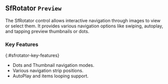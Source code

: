 ## SfRotator `Preview`

The SfRotator control allows interactive navigation through images to view or select them. It provides various navigation options like swiping, autoplay, and tapping preview thumbnails or dots.

### Key Features
{:#sfrotator-key-features}

* Dots and Thumbnail navigation modes.
* Various navigation strip positions.
* AutoPlay and items looping support.
 
